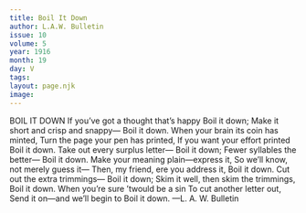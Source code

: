 ```yaml
---
title: Boil It Down
author: L.A.W. Bulletin
issue: 10
volume: 5
year: 1916
month: 19
day: V
tags:
layout: page.njk
image:
---
```

BOIL IT DOWN    If you’ve got a thought that’s happy    Boil it down;    Make it short and crisp and snappy—    Boil it down.    When your brain its coin has minted,    Turn the page your pen has printed,    If you want your effort printed    Boil it down.       Take out every surplus letter—    Boil it down;    Fewer syllables the better—    Boil it down.    Make your meaning plain—express it,    So we’ll know, not merely guess it—    Then, my friend, ere you address it,    Boil it down.       Cut out the extra trimmings—    Boil it down;    Skim it well, then skim the trimmings,    Boil it down.    When you’re sure ’twould be a sin    To cut another letter out,    Send it on—and we’ll begin to    Boil it down.       —L. A. W. Bulletin    
